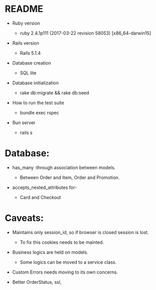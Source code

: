 # README

* Ruby version
  * ruby 2.4.1p111 (2017-03-22 revision 58053) [x86_64-darwin15]
  
* Rails version
  * Rails 5.1.4

* Database creation
  * SQL lite
  
* Database initialization
  * rake db:migrate && rake db:seed

* How to run the test suite
  * bundle exec rspec
  
* Run server
  * rails s
  
  
# Database:
  * has_many :through association between models. 
    * Between Order and Item, Order and Promotion.
  
  * accepts_nested_attributes for-
    * Card and Checkout
    
  
# Caveats:
  * Maintains only session_id, so if browser is closed session is lost. 
    * To fix this cookies needs to be mainted.
    
  * Business logics are held on models.
    * Some logics can be moved to a service class.
    
  * Custom Errors needs moving to its own concerns.
    
  * Better OrderStatus, ssl, 
 
  
  

